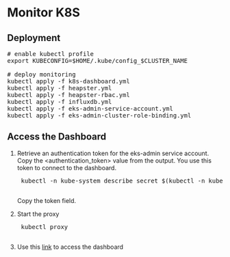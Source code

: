 # Monitor K8S


## Deployment
<pre>
# enable kubectl profile
export KUBECONFIG=$HOME/.kube/config_$CLUSTER_NAME

# deploy monitoring
kubectl apply -f k8s-dashboard.yml
kubectl apply -f heapster.yml
kubectl apply -f heapster-rbac.yml
kubectl apply -f influxdb.yml
kubectl apply -f eks-admin-service-account.yml
kubectl apply -f eks-admin-cluster-role-binding.yml
</pre>

## Access the Dashboard
1. Retrieve an authentication token for the eks-admin service account. Copy the <authentication_token> value from the output. You use this token to connect to the dashboard.
	<pre>
	kubectl -n kube-system describe secret $(kubectl -n kube-system get secret | grep eks-admin | awk '{print $1}')
	</pre>
	Copy the token field.

2. Start the proxy
	<pre>
	kubectl proxy
	</pre>

3. Use this [link](http://localhost:8001/api/v1/namespaces/kube-system/services/https:kubernetes-dashboard:/proxy/) to access the dashboard
